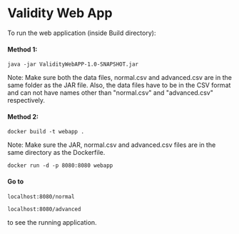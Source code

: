 # Validity Web App

To run the web application (inside Build directory): 

#### Method 1: 

`java -jar ValidityWebAPP-1.0-SNAPSHOT.jar`

Note: Make sure both the data files, normal.csv and advanced.csv are in the same folder as the JAR file. Also, the data files have to be in the CSV format and can not have names other than "normal.csv" and "advanced.csv" respectively. 

#### Method 2: 

`docker build -t webapp .`

Note: Make sure the JAR, normal.csv and advanced.csv files are in the same directory as the Dockerfile. 

`docker run -d -p 8080:8080 webapp`

#### Go to

`localhost:8080/normal`

`localhost:8080/advanced`

to see the running application.

